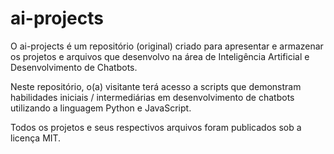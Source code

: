 # ai-projects

O ai-projects é um repositório (original) criado para apresentar e armazenar os projetos e arquivos que desenvolvo na área de Inteligência Artificial e Desenvolvimento de Chatbots.

Neste repositório, o(a) visitante terá acesso a scripts que demonstram habilidades iniciais / intermediárias em desenvolvimento de chatbots utilizando a linguagem Python e JavaScript.

Todos os projetos e seus respectivos arquivos foram publicados sob a licença MIT.
